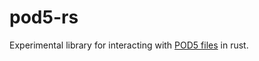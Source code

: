 # pod5-rs

Experimental library for interacting with [POD5 files](https://github.com/nanoporetech/pod5-file-format) in rust.
